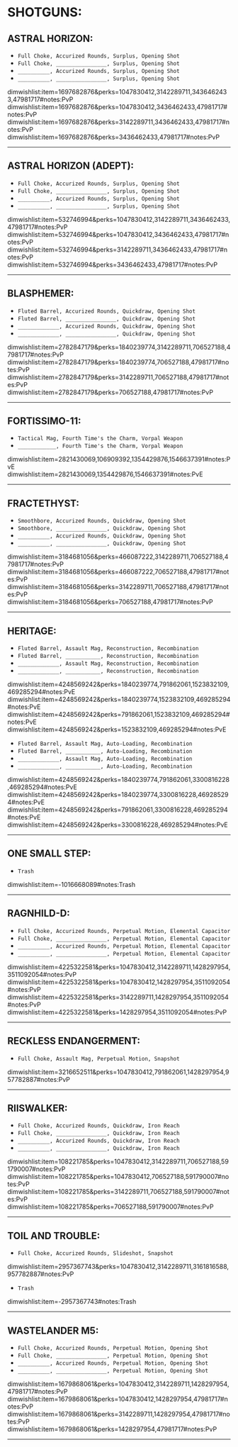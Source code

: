 # SHOTGUNS:

## ASTRAL HORIZON:

-   `Full Choke, Accurized Rounds, Surplus, Opening Shot`
-   `Full Choke, ________________, Surplus, Opening Shot`
-   `__________, Accurized Rounds, Surplus, Opening Shot`
-   `__________, ________________, Surplus, Opening Shot`

dimwishlist:item=1697682876&perks=1047830412,3142289711,3436462433,47981717#notes:PvP  
dimwishlist:item=1697682876&perks=1047830412,3436462433,47981717#notes:PvP  
dimwishlist:item=1697682876&perks=3142289711,3436462433,47981717#notes:PvP  
dimwishlist:item=1697682876&perks=3436462433,47981717#notes:PvP

---

## ASTRAL HORIZON (ADEPT):

-   `Full Choke, Accurized Rounds, Surplus, Opening Shot`
-   `Full Choke, ________________, Surplus, Opening Shot`
-   `__________, Accurized Rounds, Surplus, Opening Shot`
-   `__________, ________________, Surplus, Opening Shot`

dimwishlist:item=532746994&perks=1047830412,3142289711,3436462433,47981717#notes:PvP  
dimwishlist:item=532746994&perks=1047830412,3436462433,47981717#notes:PvP  
dimwishlist:item=532746994&perks=3142289711,3436462433,47981717#notes:PvP  
dimwishlist:item=532746994&perks=3436462433,47981717#notes:PvP

---

## BLASPHEMER:

-   `Fluted Barrel, Accurized Rounds, Quickdraw, Opening Shot`
-   `Fluted Barrel, ________________, Quickdraw, Opening Shot`
-   `_____________, Accurized Rounds, Quickdraw, Opening Shot`
-   `_____________, ________________, Quickdraw, Opening Shot`

dimwishlist:item=2782847179&perks=1840239774,3142289711,706527188,47981717#notes:PvP  
dimwishlist:item=2782847179&perks=1840239774,706527188,47981717#notes:PvP  
dimwishlist:item=2782847179&perks=3142289711,706527188,47981717#notes:PvP  
dimwishlist:item=2782847179&perks=706527188,47981717#notes:PvP

---

## FORTISSIMO-11:

-   `Tactical Mag, Fourth Time's the Charm, Vorpal Weapon`
-   `____________, Fourth Time's the Charm, Vorpal Weapon`

dimwishlist:item=2821430069,106909392,1354429876,1546637391#notes:PvE  
dimwishlist:item=2821430069,1354429876,1546637391#notes:PvE

---

## FRACTETHYST:

-   `Smoothbore, Accurized Rounds, Quickdraw, Opening Shot`
-   `Smoothbore, ________________, Quickdraw, Opening Shot`
-   `__________, Accurized Rounds, Quickdraw, Opening Shot`
-   `__________, ________________, Quickdraw, Opening Shot`

dimwishlist:item=3184681056&perks=466087222,3142289711,706527188,47981717#notes:PvP  
dimwishlist:item=3184681056&perks=466087222,706527188,47981717#notes:PvP  
dimwishlist:item=3184681056&perks=3142289711,706527188,47981717#notes:PvP  
dimwishlist:item=3184681056&perks=706527188,47981717#notes:PvP

---

## HERITAGE:

-   `Fluted Barrel, Assault Mag, Reconstruction, Recombination`
-   `Fluted Barrel, ___________, Reconstruction, Recombination`
-   `_____________, Assault Mag, Reconstruction, Recombination`
-   `_____________, ___________, Reconstruction, Recombination`

dimwishlist:item=4248569242&perks=1840239774,791862061,1523832109,469285294#notes:PvE  
dimwishlist:item=4248569242&perks=1840239774,1523832109,469285294#notes:PvE  
dimwishlist:item=4248569242&perks=791862061,1523832109,469285294#notes:PvE  
dimwishlist:item=4248569242&perks=1523832109,469285294#notes:PvE

-   `Fluted Barrel, Assault Mag, Auto-Loading, Recombination`
-   `Fluted Barrel, ___________, Auto-Loading, Recombination`
-   `_____________, Assault Mag, Auto-Loading, Recombination`
-   `_____________, ___________, Auto-Loading, Recombination`

dimwishlist:item=4248569242&perks=1840239774,791862061,3300816228,469285294#notes:PvE  
dimwishlist:item=4248569242&perks=1840239774,3300816228,469285294#notes:PvE  
dimwishlist:item=4248569242&perks=791862061,3300816228,469285294#notes:PvE  
dimwishlist:item=4248569242&perks=3300816228,469285294#notes:PvE

---

## ONE SMALL STEP:

-   `Trash`

dimwishlist:item=-1016668089#notes:Trash

---

## RAGNHILD-D:

-   `Full Choke, Accurized Rounds, Perpetual Motion, Elemental Capacitor`
-   `Full Choke, ________________, Perpetual Motion, Elemental Capacitor`
-   `__________, Accurized Rounds, Perpetual Motion, Elemental Capacitor`
-   `__________, ________________, Perpetual Motion, Elemental Capacitor`

dimwishlist:item=4225322581&perks=1047830412,3142289711,1428297954,3511092054#notes:PvP  
dimwishlist:item=4225322581&perks=1047830412,1428297954,3511092054#notes:PvP  
dimwishlist:item=4225322581&perks=3142289711,1428297954,3511092054#notes:PvP  
dimwishlist:item=4225322581&perks=1428297954,3511092054#notes:PvP

---

## RECKLESS ENDANGERMENT:

-   `Full Choke, Assault Mag, Perpetual Motion, Snapshot`

dimwishlist:item=3216652511&perks=1047830412,791862061,1428297954,957782887#notes:PvP

---

## RIISWALKER:

-   `Full Choke, Accurized Rounds, Quickdraw, Iron Reach`
-   `Full Choke, ________________, Quickdraw, Iron Reach`
-   `__________, Accurized Rounds, Quickdraw, Iron Reach`
-   `__________, ________________, Quickdraw, Iron Reach`

dimwishlist:item=108221785&perks=1047830412,3142289711,706527188,591790007#notes:PvP  
dimwishlist:item=108221785&perks=1047830412,706527188,591790007#notes:PvP  
dimwishlist:item=108221785&perks=3142289711,706527188,591790007#notes:PvP  
dimwishlist:item=108221785&perks=706527188,591790007#notes:PvP

---

## TOIL AND TROUBLE:

-   `Full Choke, Accurized Rounds, Slideshot, Snapshot`

dimwishlist:item=2957367743&perks=1047830412,3142289711,3161816588,957782887#notes:PvP

-   `Trash`

dimwishlist:item=-2957367743#notes:Trash

---

## WASTELANDER M5:

-   `Full Choke, Accurized Rounds, Perpetual Motion, Opening Shot`
-   `Full Choke, ________________, Perpetual Motion, Opening Shot`
-   `__________, Accurized Rounds, Perpetual Motion, Opening Shot`
-   `__________, ________________, Perpetual Motion, Opening Shot`

dimwishlist:item=1679868061&perks=1047830412,3142289711,1428297954,47981717#notes:PvP  
dimwishlist:item=1679868061&perks=1047830412,1428297954,47981717#notes:PvP  
dimwishlist:item=1679868061&perks=3142289711,1428297954,47981717#notes:PvP  
dimwishlist:item=1679868061&perks=1428297954,47981717#notes:PvP

---
